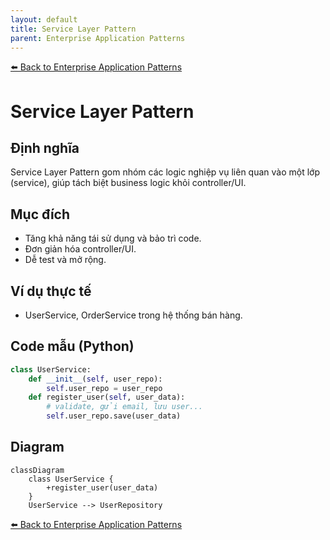 ```yaml
---
layout: default
title: Service Layer Pattern
parent: Enterprise Application Patterns
---
```


[⬅️ Back to Enterprise Application Patterns](/system-design-pattern/enterprise)

# Service Layer Pattern

## Định nghĩa
Service Layer Pattern gom nhóm các logic nghiệp vụ liên quan vào một lớp (service), giúp tách biệt business logic khỏi controller/UI.

## Mục đích
- Tăng khả năng tái sử dụng và bảo trì code.
- Đơn giản hóa controller/UI.
- Dễ test và mở rộng.

## Ví dụ thực tế
- UserService, OrderService trong hệ thống bán hàng.

## Code mẫu (Python)
```python
class UserService:
    def __init__(self, user_repo):
        self.user_repo = user_repo
    def register_user(self, user_data):
        # validate, gửi email, lưu user...
        self.user_repo.save(user_data)
```

## Diagram
```mermaid
classDiagram
    class UserService {
        +register_user(user_data)
    }
    UserService --> UserRepository
```

[⬅️ Back to Enterprise Application Patterns](/system-design-pattern/enterprise) 